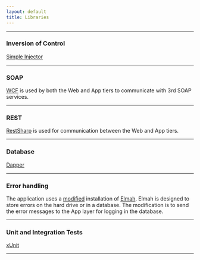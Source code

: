 ```yaml
---
layout: default
title: Libraries
---
```


----------

### Inversion of Control

[Simple Injector](https://simpleinjector.org)

----------

### SOAP

[WCF](http://en.wikipedia.org/wiki/Windows_Communication_Foundation) is used by both the Web and App tiers to communicate with 3rd SOAP services.

----------

### REST

[RestSharp](http://restsharp.org/) is used for communication between the Web and App tiers.

----------

### Database

[Dapper](https://code.google.com/p/dapper-dot-net/)

----------

### Error handling

The application uses a [modified](http://qujck.com/elmah-in-the-enterprise/) installation of [Elmah](https://code.google.com/p/elmah/). Elmah is designed to store errors on the hard drive or in a database. The modification is to send the error messages to the App layer for logging in the database.

----------

### Unit and Integration Tests

[xUnit](http://xunit.github.io/)

----------
